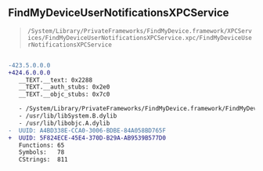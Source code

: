 ## FindMyDeviceUserNotificationsXPCService

> `/System/Library/PrivateFrameworks/FindMyDevice.framework/XPCServices/FindMyDeviceUserNotificationsXPCService.xpc/FindMyDeviceUserNotificationsXPCService`

```diff

-423.5.0.0.0
+424.6.0.0.0
   __TEXT.__text: 0x2288
   __TEXT.__auth_stubs: 0x2e0
   __TEXT.__objc_stubs: 0x7c0

   - /System/Library/PrivateFrameworks/FindMyDevice.framework/FindMyDevice
   - /usr/lib/libSystem.B.dylib
   - /usr/lib/libobjc.A.dylib
-  UUID: A4BD338E-CCA0-3006-BDBE-84A058BD765F
+  UUID: 5F824ECE-45E4-370D-B29A-AB9539B577D0
   Functions: 65
   Symbols:   78
   CStrings:  811

```
